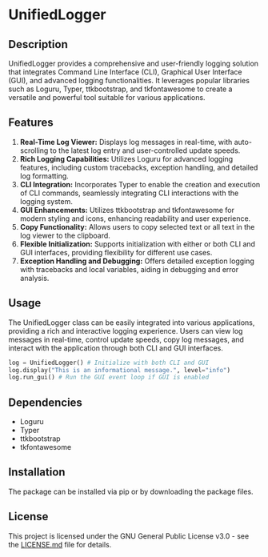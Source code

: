 # UnifiedLogger

## Description

UnifiedLogger provides a comprehensive and user-friendly logging solution that integrates Command Line Interface (CLI), Graphical User Interface (GUI), and advanced logging functionalities. It leverages popular libraries such as Loguru, Typer, ttkbootstrap, and tkfontawesome to create a versatile and powerful tool suitable for various applications.

## Features

1. **Real-Time Log Viewer:** Displays log messages in real-time, with auto-scrolling to the latest log entry and user-controlled update speeds.
2. **Rich Logging Capabilities:** Utilizes Loguru for advanced logging features, including custom tracebacks, exception handling, and detailed log formatting.
3. **CLI Integration:** Incorporates Typer to enable the creation and execution of CLI commands, seamlessly integrating CLI interactions with the logging system.
4. **GUI Enhancements:** Utilizes ttkbootstrap and tkfontawesome for modern styling and icons, enhancing readability and user experience.
5. **Copy Functionality:** Allows users to copy selected text or all text in the log viewer to the clipboard.
6. **Flexible Initialization:** Supports initialization with either or both CLI and GUI interfaces, providing flexibility for different use cases.
7. **Exception Handling and Debugging:** Offers detailed exception logging with tracebacks and local variables, aiding in debugging and error analysis.

## Usage

The UnifiedLogger class can be easily integrated into various applications, providing a rich and interactive logging experience. Users can view log messages in real-time, control update speeds, copy log messages, and interact with the application through both CLI and GUI interfaces.

```python
log = UnifiedLogger() # Initialize with both CLI and GUI
log.display("This is an informational message.", level="info")
log.run_gui() # Run the GUI event loop if GUI is enabled
```

## Dependencies

- Loguru
- Typer
- ttkbootstrap
- tkfontawesome

## Installation

The package can be installed via pip or by downloading the package files.

## License

This project is licensed under the GNU General Public License v3.0 - see the [LICENSE.md](LICENSE.md) file for details.

